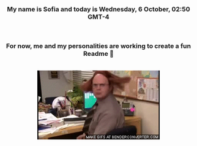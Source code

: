 


<div align="center">
<h3 >My name is Sofia and today is Wednesday, 6 October, 02:50 GMT-4</h3><br>
<h3 >For now, me and my personalities are working to create a fun Readme 👋
</h3><br>
<img src='img/dwight.gif' alt='working...'/>
</div>
